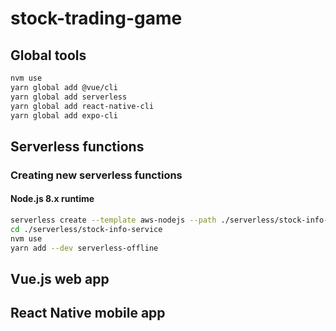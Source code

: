 # stock-trading-game

## Global tools

```bash
nvm use
yarn global add @vue/cli
yarn global add serverless
yarn global add react-native-cli
yarn global add expo-cli
```

## Serverless functions

### Creating new serverless functions

#### Node.js 8.x runtime
```bash
serverless create --template aws-nodejs --path ./serverless/stock-info-service
cd ./serverless/stock-info-service
nvm use
yarn add --dev serverless-offline
```

## Vue.js web app



## React Native mobile app


